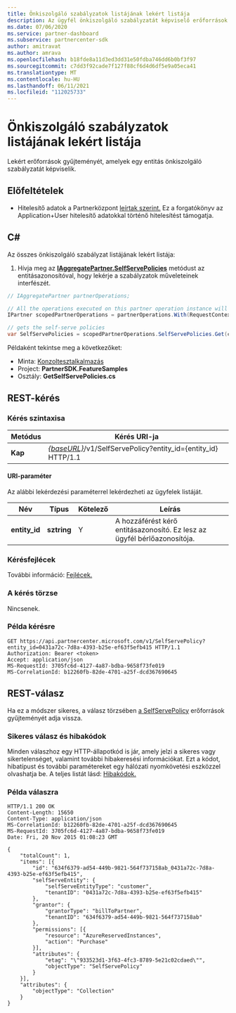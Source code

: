 ```yaml
---
title: Önkiszolgáló szabályzatok listájának lekért listája
description: Az ügyfél önkiszolgáló szabályzatát képviselő erőforrások gyűjteményének lekért gyűjtése.
ms.date: 07/06/2020
ms.service: partner-dashboard
ms.subservice: partnercenter-sdk
author: amitravat
ms.author: amrava
ms.openlocfilehash: b18fde8a11d3ed3dd31e50fdba746dd6b0bf3f97
ms.sourcegitcommit: c7dd3f92cade7f127f88cf6d4d6df5e9a05eca41
ms.translationtype: MT
ms.contentlocale: hu-HU
ms.lasthandoff: 06/11/2021
ms.locfileid: "112025733"
---
```

# <a name="get-a-list-of-self-serve-policies"></a>Önkiszolgáló szabályzatok listájának lekért listája

Lekért erőforrások gyűjteményét, amelyek egy entitás önkiszolgáló szabályzatát képviselik.

## <a name="prerequisites"></a>Előfeltételek

- Hitelesítő adatok a Partnerközpont [leírtak szerint.](partner-center-authentication.md) Ez a forgatókönyv az Application+User hitelesítő adatokkal történő hitelesítést támogatja.

## <a name="c"></a>C\#

Az összes önkiszolgáló szabályzat listájának lekért listája:

1. Hívja meg az [**IAggregatePartner.SelfServePolicies**](/dotnet/api/microsoft.store.partnercenter.iselfservepoliciescollection) metódust az entitásazonosítóval, hogy lekérje a szabályzatok műveleteinek interfészét.

``` csharp
// IAggregatePartner partnerOperations;

// All the operations executed on this partner operation instance will share the same correlation Id but will differ in request Id
IPartner scopedPartnerOperations = partnerOperations.With(RequestContextFactory.Instance.Create(Guid.NewGuid()));

// gets the self-serve policies
var SelfServePolicies = scopedPartnerOperations.SelfServePolicies.Get(customerIdAsEntity);
```

Példaként tekintse meg a következőket:

- Minta: [Konzoltesztalkalmazás](console-test-app.md)
- Project: **PartnerSDK.FeatureSamples**
- Osztály: **GetSelfServePolicies.cs**

## <a name="rest-request"></a>REST-kérés

### <a name="request-syntax"></a>Kérés szintaxisa

| Metódus  | Kérés URI-ja                                                                   |
|---------|-------------------------------------------------------------------------------|
| **Kap** | [*{baseURL}*](partner-center-rest-urls.md)/v1/SelfServePolicy?entity_id={entity_id} HTTP/1.1 |

#### <a name="uri-parameter"></a>URI-paraméter

Az alábbi lekérdezési paraméterrel lekérdezheti az ügyfelek listáját.

| Név          | Típus       | Kötelező | Leírás                                        |
|---------------|------------|----------|----------------------------------------------------|
| **entity_id** | **sztring** | Y        | A hozzáférést kérő entitásazonosító. Ez lesz az ügyfél bérlőazonosítója. |

### <a name="request-headers"></a>Kérésfejlécek

További információ: [Fejlécek.](headers.md)

### <a name="request-body"></a>A kérés törzse

Nincsenek.

### <a name="request-example"></a>Példa kérésre

```http
GET https://api.partnercenter.microsoft.com/v1/SelfServePolicy?entity_id=0431a72c-7d8a-4393-b25e-ef63f5efb415 HTTP/1.1
Authorization: Bearer <token>
Accept: application/json
MS-RequestId: 3705fc6d-4127-4a87-bdba-9658f73fe019
MS-CorrelationId: b12260fb-82de-4701-a25f-dcd367690645
```

## <a name="rest-response"></a>REST-válasz

Ha ez a módszer sikeres, a válasz törzsében [a SelfServePolicy](self-serve-policy-resources.md#selfservepolicy) erőforrások gyűjteményét adja vissza.

### <a name="response-success-and-error-codes"></a>Sikeres válasz és hibakódok

Minden válaszhoz egy HTTP-állapotkód is jár, amely jelzi a sikeres vagy sikertelenséget, valamint további hibakeresési információkat. Ezt a kódot, hibatípust és további paramétereket egy hálózati nyomkövetési eszközzel olvashatja be. A teljes listát lásd: [Hibakódok.](error-codes.md)

### <a name="response-example"></a>Példa válaszra

```http
HTTP/1.1 200 OK
Content-Length: 15650
Content-Type: application/json
MS-CorrelationId: b12260fb-82de-4701-a25f-dcd367690645
MS-RequestId: 3705fc6d-4127-4a87-bdba-9658f73fe019
Date: Fri, 20 Nov 2015 01:08:23 GMT

{
    "totalCount": 1,
    "items": [{
        "id": "634f6379-ad54-449b-9821-564f737158ab_0431a72c-7d8a-4393-b25e-ef63f5efb415",
        "selfServeEntity": {
            "selfServeEntityType": "customer",
            "tenantID": "0431a72c-7d8a-4393-b25e-ef63f5efb415"
        },
        "grantor": {
            "grantorType": "billToPartner",
            "tenantID": "634f6379-ad54-449b-9821-564f737158ab"
        },
        "permissions": [{
            "resource": "AzureReservedInstances",
            "action": "Purchase"
        }],
        "attributes": {
            "etag": "\"933523d1-3f63-4fc3-8789-5e21c02cdaed\"",
            "objectType": "SelfServePolicy"
        }
    }],
    "attributes": {
        "objectType": "Collection"
    }
}
```

